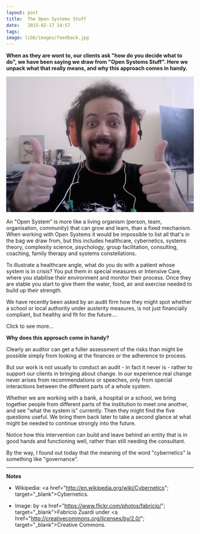 ```yaml
---
layout: post
title:  The Open Systems Stuff
date:   2015-02-17 14:57
tags:  
image: libb/images/feedback.jpg
---
```


**When as they are wont to, our clients ask "how do you decide what to do", we have been saying we draw from "Open Systems Stuff". Here we unpack what that really means, and why this approach comes in handy.**

![](/libb/images/feedback.jpg)

An "Open System" is more like a living organism (person, team, organisation, community) that can grow and learn, than a fixed mechanism. When working with Open Systems it would be impossible to list all that's in the bag we draw from, but this includes healthcare, cybernetics, systems theory, complexity science, psychology, group facilitation, consulting, coaching, family therapy and systems constellations.

To illustrate a healthcare angle, what do you do with a patient whose system is in crisis? You put them in special measures or Intensive Care, where you stabilise their environment and monitor their process. Once they are stable you start to give them the water, food, air and exercise needed to build up their strength.

We have recently been asked by an audit firm how they might spot whether a school or local authority under austerity measures, is not just financially compliant, but healthy and fit for the future....

<div id="restOfArticle" style="display:none"> 
We do not have "the answer", but we can dip into our bag and offer the auditor five powerful questions, giving a hint of what lies behind. Taken together these give an idea of what an Open System is, and how (not) to make an intervention.<br><br> 

<b>Question 1</b>. What are the signs this entity is a <b>“flexible and adaptive organism"</b>, as opposed to a "fixed and unresponsive mechanism" ?
<ul>
<li><b>Example</b>: in the 1970s an almost-monopoly state car industry was churning out and selling unreliable vehicles, that were quick to break down and rust away.</li>
<Li><b>Proposition</b>: While a “closed system” continues producing in its own way, an “open system” has a feedback loop and varies its production according to the needs of “customers”.</li>
</ul><br>

<b>Question 2</b>. What is the evidence this entity <b>steers itself intelligently</b> in its wider “eco-system”, rather than following slavishly the command of a single dominant stakeholder?
<ul>
<li><b>Example</b>: schools and hospitals in the UK complain that changes forced by politicians prevent them using their resources intelligently. </li>
<li><b>Proposition</b>: While any system can be controlled from a single feedback loop (of powerful boss, owner or customer), an “open system” self-organises, continuously listening and adapting to many external voices including community, investors, suppliers, governors and regulators.</li></ul><br>

<b>Question 3</b>. How well does the entity <B>“work to purpose”</b> while also staying awake to the <B>“need for change”</b>?
<ul>
<li><b>Example</b>: A hospital’s core purpose might be "to care for patients and save lives", but at Staffordshire the unintended consequences of efforts to change were poor care and high mortality, that is, a failure of purpose.</li> 
<li><b>Proposition</b>: A system can put itself in danger both by holding to a path or getting blown around, but an “open system” holds to its defined purpose while discovering what it needs to change.</li>
</ul><br>

<b>Question 4</b>. What capacity and means does the entity show to be <b>able to change itself</b>?
<ul>
<li><b>Example</b>: Instead of writing one more long consultation paper, the Criminal Justice System policy-makers visited and held dialogues with police, prison, probation and courts before formulating a “joined-up policy” for reducing re-offending. Those involved re-discovered their common purpose (reducing re-offending) and actively began to optimise their contributions beside their partners in the criminal justice system.</li>
<li><b>Proposition</b>: Because people get set in their ways, and systems become fractured or closed, you will never change behaviour through recommendation, persuasion or force, but only through giving repeated opportunities for direct contact between the different parts of an “open system”  which then can re-join towards their common purpose.</li>
</ul><br>

<b>Question 5</b>. How adequate are the entity’s <b>governance arrangements</b> to maintain hereafter an honest and “open system” (as in 1-4 above)?
<ul>
<li><b>Example</b>: Since the banking bailouts taxpayers have been questioning how honest or open the banking system is, and how well it is serving society. </li>
<li><b>Proposition</b>: Instead of a closed fortress, an “open system” makes itself accountable by being transparent and directly involving others, and as a result it grows with those it serves in relevance, confidence, permission, trust and reputation.</li><br>

</div>
<a onclick="showMoreOrLess(this,'restOfArticle');">Click to see more...</a>

**Why does this approach come in handy?**

Clearly an auditor can get a fuller assessment of the risks than might be possible simply from looking at the finances or the adherence to process.

But our work is not usually to conduct an audit - in fact it never is - rather to support our clients in bringing about change. In our experience real change never arises from recommendations or speeches, only from special interactions between the different parts of a whole system. 

Whether we are working with a bank, a hospital or a school, we bring together people from different parts of the institution to meet one another, and see "what the system is" currently. Then they might find the five questions useful. We bring them back later to take a second glance at what might be needed to continue strongly into the future.

Notice how this intervention can build and leave behind an entity that is in good hands and functioning well, rather than still needing the consultant.

By the way, I found out today that the meaning of the word "cybernetics" is something like "governance".

__________________

<b>Notes</b>

* Wikipedia: <a href="http://en.wikipedia.org/wiki/Cybernetics"; target="_blank">Cybernetics</a>.

* Image: by <a href="https://www.flickr.com/photos/fabricio/"; target="_blank">Fabricio Zuardi</a> under <a href="http://creativecommons.org/licenses/by/2.0/"; target="_blank">Creative Commons</a>.



